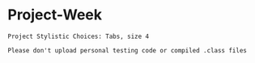 # Project-Week

	Project Stylistic Choices: Tabs, size 4
	
	Please don't upload personal testing code or compiled .class files
